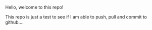 Hello, welcome to this repo!

This repo is just a test to see if I am able to push, pull and commit to github....